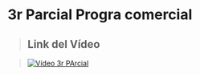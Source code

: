 # 3r Parcial Progra comercial

>## Link del Vídeo

> [![Vídeo 3r PArcial](https://i9.ytimg.com/vi/FjC6HoUYGNU/mq1.jpg?sqp=CNjF_f0F&rs=AOn4CLBy5DTqIDMuLbYrGB2Ecutb701nuQ)](https://youtu.be/FjC6HoUYGNU "3r Parcial")

